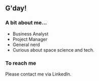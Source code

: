 ## G'day!

### A bit about me...

- Business Analyst
- Project Manager
- General nerd
- Curious about space science and tech.

### To reach me
Please contact me via LinkedIn.
